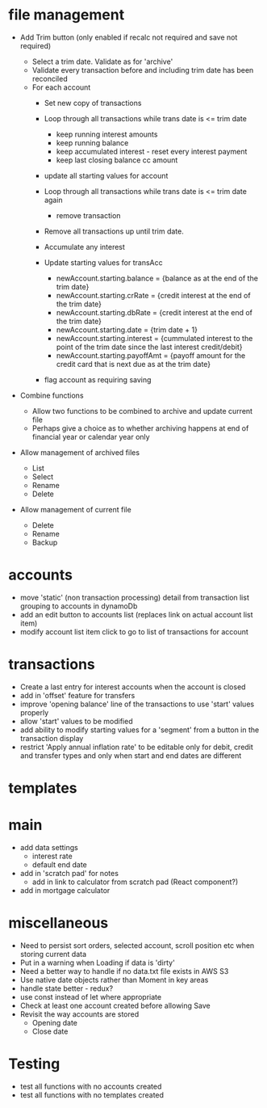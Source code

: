 file management
===============
- Add Trim button (only enabled if recalc not required and save not required)
    - Select a trim date. Validate as for 'archive'
    - Validate every transaction before and including trim date has been reconciled
    - For each account
        - Set new copy of transactions
        - Loop through all transactions while trans date is <= trim date
            - keep running interest amounts
            - keep running balance
            - keep accumulated interest - reset every interest payment
            - keep last closing balance cc amount 
        - update all starting values for account
        - Loop through all transactions while trans date is <= trim date again
            - remove transaction



        - Remove all transactions up until trim date. 
        - Accumulate any interest
        - Update starting values for transAcc
            - newAccount.starting.balance = {balance as at the end of the trim date}
            - newAccount.starting.crRate = {credit interest at the end of the trim date}
            - newAccount.starting.dbRate = {credit interest at the end of the trim date}
            - newAccount.starting.date = {trim date + 1}
            - newAccount.starting.interest = {cummulated interest to the point of the trim date since the last interest credit/debit}
            - newAccount.starting.payoffAmt = {payoff amount for the credit card that is next due as at the trim date}
        - flag account as requiring saving

- Combine functions
    - Allow two functions to be combined to archive and update current file
    - Perhaps give a choice as to whether archiving happens at end of financial year or calendar year only

- Allow management of archived files
    - List
    - Select
    - Rename
    - Delete       

- Allow management of current file
    - Delete
    - Rename
    - Backup

accounts
========
- move 'static' (non transaction processing) detail from transaction list grouping to accounts in dynamoDb
- add an edit button to accounts list (replaces link on actual account list item)
- modify account list item click to go to list of transactions for account

transactions
============
- Create a last entry for interest accounts when the account is closed
- add in 'offset' feature for transfers
- improve 'opening balance' line of the transactions to use 'start' values properly
- allow 'start' values to be modified
- add ability to modify starting values for a 'segment' from a button in the transaction display
- restrict 'Apply annual inflation rate' to be editable only for debit, credit and transfer types and only when start and end dates are different

templates
=========

main
====
- add data settings
    - interest rate
    - default end date
- add in 'scratch pad' for notes
    - add in link to calculator from scratch pad (React component?)
- add in mortgage calculator

miscellaneous
=============
- Need to persist sort orders, selected account, scroll position etc when storing current data
- Put in a warning when Loading if data is 'dirty'
- Need a better way to handle if no data.txt file exists in AWS S3
- Use native date objects rather than Moment in key areas
- handle state better - redux?
- use const instead of let where appropriate
- Check at least one account created before allowing Save
- Revisit the way accounts are stored
    - Opening date
    - Close date

Testing
=======
- test all functions with no accounts created
- test all functions with no templates created